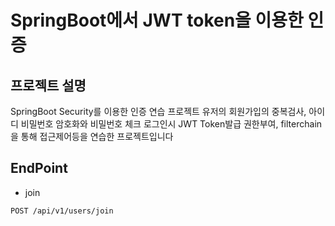 # SpringBoot에서 JWT token을 이용한 인증
## 프로젝트 설명

SpringBoot Security를 이용한 인증 연습 프로젝트
유저의 회원가입의 중복검사, 아이디 비밀번호 암호화와 비밀번호 체크
로그인시 JWT Token발급 권한부여, filterchain을 통해 접근제어등을 연습한 프로젝트입니다

## EndPoint
- join
```
POST /api/v1/users/join
```